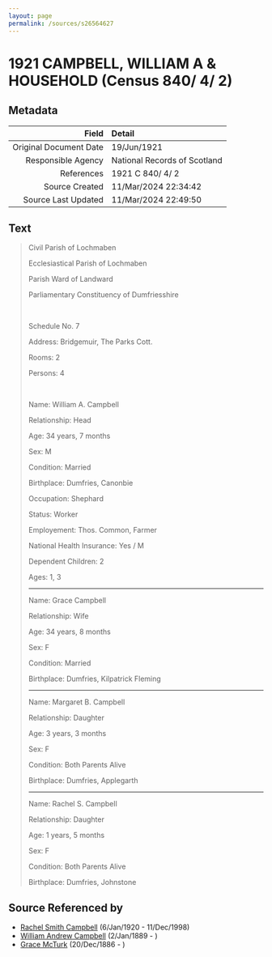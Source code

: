 ```yaml
---
layout: page
permalink: /sources/s26564627
---
```


# 1921 CAMPBELL, WILLIAM A & HOUSEHOLD (Census 840/ 4/ 2)

## Metadata

Field | Detail
---:|:---
Original Document Date | 19/Jun/1921
Responsible Agency | National Records of Scotland
References | 1921 C 840/ 4/ 2
Source Created | 11/Mar/2024 22:34:42
Source Last Updated | 11/Mar/2024 22:49:50

## Text

> Civil Parish of Lochmaben
>
> Ecclesiastical Parish of Lochmaben
>
> Parish Ward of Landward
>
> Parliamentary Constituency of Dumfriesshire
>
> <br/>
>
> Schedule No. 7
>
> Address: Bridgemuir, The Parks Cott.
>
> Rooms: 2
>
> Persons: 4
>
> <br/>
>
> Name: William A. Campbell
>
> Relationship: Head
>
> Age: 34 years, 7 months
>
> Sex: M
>
> Condition: Married
>
> Birthplace: Dumfries, Canonbie
>
> Occupation: Shephard
>
> Status: Worker
>
> Employement: Thos. Common, Farmer
>
> National Health Insurance: Yes / M
>
> Dependent Children: 2
>
> Ages: 1, 3
>
> ---
>
> Name: Grace Campbell
>
> Relationship: Wife
>
> Age: 34 years, 8 months
>
> Sex: F
>
> Condition: Married
>
> Birthplace: Dumfries, Kilpatrick Fleming
>
> ---
>
> Name: Margaret B. Campbell
>
> Relationship: Daughter
>
> Age: 3 years, 3 months
>
> Sex: F
>
> Condition: Both Parents Alive
>
> Birthplace: Dumfries, Applegarth
>
> ---
>
> Name: Rachel S. Campbell
>
> Relationship: Daughter
>
> Age: 1 years, 5 months
>
> Sex: F
>
> Condition: Both Parents Alive
>
> Birthplace: Dumfries, Johnstone
>

## Source Referenced by

* [Rachel Smith Campbell](../people/@40394043@-rachel-smith-campbell-b1920-1-6-d1998-12-11.md) (6/Jan/1920 - 11/Dec/1998)
* [William Andrew Campbell](../people/@4716977@-william-andrew-campbell-b1889-1-2-d.md) (2/Jan/1889 - )
* [Grace McTurk](../people/@54145218@-grace-mcturk-b1886-12-20-d.md) (20/Dec/1886 - )
